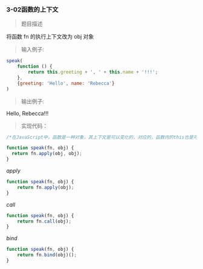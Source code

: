 ### 3-02函数的上下文

> 题目描述

将函数 fn 的执行上下文改为 obj 对象 


>输入例子:

``` js
speak(
	function () {
		return this.greeting + ', ' + this.name + '!!!';
	}, 
	{greeting: 'Hello', name: 'Rebecca'}
)
```

>输出例子:

Hello, Rebecca!!!

> 实现代码：

``` js 
/*在JavaScript中，函数是一种对象，其上下文是可以变化的，对应的，函数内的this也是可以变化的，函数可以作为一个对象的方法，也可以同时作为另一个对象的方法，可以通过Function对象中的call或者apply方法来修改函数的上下文，函数中的this指针将被替换为call或者apply的第一个参数。将函数 fn 的执行上下文改为 obj 对象，只需要将obj作为call或者apply的第一个参数传入即可*/

function speak(fn, obj) {
  return fn.apply(obj, obj);
}

```


*apply*
``` js
function speak(fn, obj) {
    return fn.apply(obj);
}
```

*call*
``` js
function speak(fn, obj) {
    return fn.call(obj);
}
```

*bind*
``` js
function speak(fn, obj) {
    return fn.bind(obj)();
}
```

